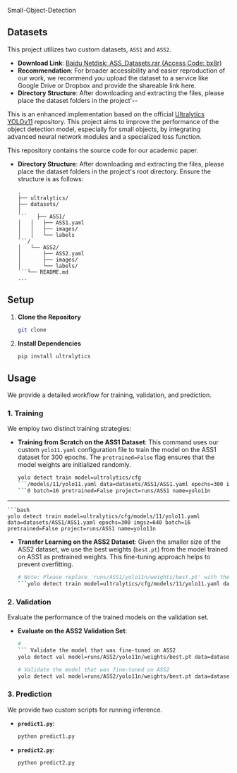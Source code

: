 Small-Object-Detection

## Datasets

This project utilizes two custom datasets, `ASS1` and `ASS2`.

* **Download Link**: [Baidu Netdisk: ASS\_Datasets.rar (Access Code: bx8r)](https://pan.baidu.com/s/1zr8CpxCXKXAYFqj7SOBYGw?pwd=bx8r)
* **Recommendation**: For broader accessibility and easier reproduction of our work, we recommend you upload the dataset to a service like Google Drive or Dropbox and provide the shareable link here.
* **Directory Structure**: After downloading and extracting the files, please place the dataset folders in the project'--

This is an enhanced implementation based on the official [Ultralytics YOLOv11](https://github.com/ultralytics/ultralytics) repository. This project aims to improve the performance of the object detection model, especially for small objects, by integrating advanced neural network modules and a specialized loss function.

This repository contains the source code for our academic paper.


* **Directory Structure**: After downloading and extracting the files, please place the dataset folders in the project's root directory. Ensure the structure is as follows:

  ````
  .
  ├── ultralytics/
  ├── datasets/
  │
  ```   ├── ASS1/
  │   │   ├── ASS1.yaml
  │   │   ├── images/
  │   │   └── labels
  ```/
  │   └── ASS2/
  │       ├── ASS2.yaml
  │       ├── images/
  │       └── labels/
  ```└── README.md
  ...
  ````

## Setup

1. **Clone the Repository**

   ```bash
   git clone 
   ```

2. **Install Dependencies**

   ```bash
   pip install ultralytics
   ```

## Usage

We provide a detailed workflow for training, validation, and prediction.

### 1. Training

We employ two distinct training strategies:

* **Training from Scratch on the ASS1 Dataset**:
  This command uses our custom `yolo11.yaml` configuration file to train the model on the ASS1 dataset for 300 epochs. The `pretrained=False` flag ensures that the model weights are initialized randomly.

  ````bash
  yolo detect train model=ultralytics/cfg
  ```/models/11/yolo11.yaml data=datasets/ASS1/ASS1.yaml epochs=300 imgsz=64
  ```0 batch=16 pretrained=False project=runs/ASS1 name=yolo11n
  ````

---

````
```bash
yolo detect train model=ultralytics/cfg/models/11/yolo11.yaml data=datasets/ASS1/ASS1.yaml epochs=300 imgsz=640 batch=16 pretrained=False project=runs/ASS1 name=yolo11n
````

* **Transfer Learning on the ASS2 Dataset**:
  Given the smaller size of the ASS2 dataset, we use the best weights (`best.pt`) from the model trained on ASS1 as pretrained weights. This fine-tuning approach helps to prevent overfitting.

  ````bash
  # Note: Please replace 'runs/ASS1/yolo11n/weights/best.pt' with the actual path to the weights generated in the previous step.
  ```yolo detect train model=ultralytics/cfg/models/11/yolo11.yaml data=datasets/ASS2/ASS2.yaml epochs=300 imgsz=640 batch=16 pretrained="runs/ASS1/yolo11n/weights/best.pt" project=runs/ASS2 name=yolo11n
  ````

### 2. Validation

Evaluate the performance of the trained models on the validation set.

* **Evaluate on the ASS2 Validation Set**:

  ````bash
  #
  ``` Validate the model that was fine-tuned on ASS2
  yolo detect val model=runs/ASS2/yolo11n/weights/best.pt data=datasets/ASS2/ASS2.yaml imgsz=640 project=runs/val name=ASS2_val
  ````

  ```bash
  # Validate the model that was fine-tuned on ASS2
  yolo detect val model=runs/ASS2/yolo11n/weights/best.pt data=datasets/ASS2/ASS2.yaml imgsz=640 project=runs/val name=ASS2_val
  ```

### 3. Prediction

We provide two custom scripts for running inference.

* **`predict1.py`**: 
  ````bash
  python predict1.py
  ````
* **`predict2.py`**: 

  ```bash
  python predict2.py
  ```
